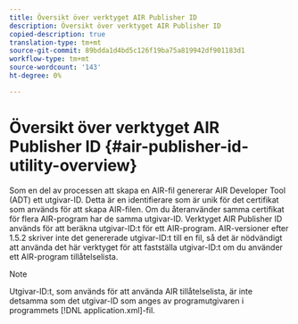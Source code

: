 ```yaml
---
title: Översikt över verktyget AIR Publisher ID
description: Översikt över verktyget AIR Publisher ID
copied-description: true
translation-type: tm+mt
source-git-commit: 89bdda1d4bd5c126f19ba75a819942df901183d1
workflow-type: tm+mt
source-wordcount: '143'
ht-degree: 0%

---
```



# Översikt över verktyget AIR Publisher ID {#air-publisher-id-utility-overview}

Som en del av processen att skapa en AIR-fil genererar AIR Developer Tool (ADT) ett utgivar-ID. Detta är en identifierare som är unik för det certifikat som används för att skapa AIR-filen. Om du återanvänder samma certifikat för flera AIR-program har de samma utgivar-ID. Verktyget AIR Publisher ID används för att beräkna utgivar-ID:t för ett AIR-program. AIR-versioner efter 1.5.2 skriver inte det genererade utgivar-ID:t till en fil, så det är nödvändigt att använda det här verktyget för att fastställa utgivar-ID:t om du använder ett AIR-program tillåtelselista.

>[!NOTE]
>
>Utgivar-ID:t, som används för att använda AIR tillåtelselista, är inte detsamma som det utgivar-ID som anges av programutgivaren i programmets [!DNL application.xml]-fil.
